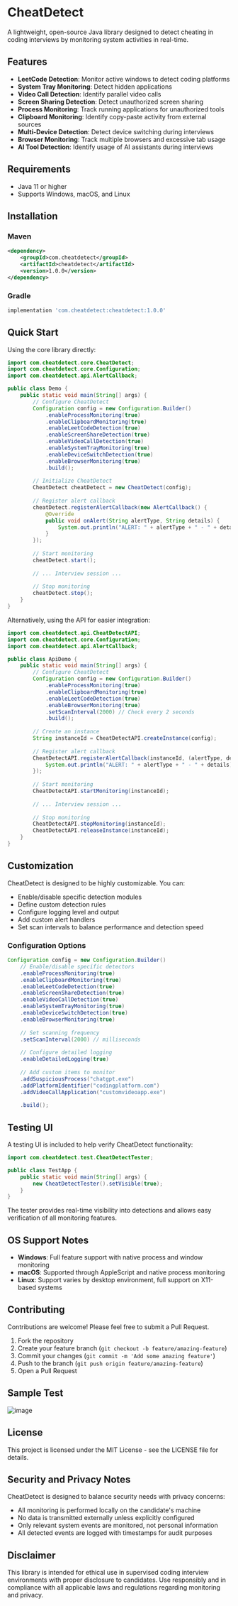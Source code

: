 # CheatDetect

A lightweight, open-source Java library designed to detect cheating in coding interviews by monitoring system activities in real-time.

## Features

- **LeetCode Detection**: Monitor active windows to detect coding platforms
- **System Tray Monitoring**: Detect hidden applications
- **Video Call Detection**: Identify parallel video calls
- **Screen Sharing Detection**: Detect unauthorized screen sharing
- **Process Monitoring**: Track running applications for unauthorized tools
- **Clipboard Monitoring**: Identify copy-paste activity from external sources
- **Multi-Device Detection**: Detect device switching during interviews
- **Browser Monitoring**: Track multiple browsers and excessive tab usage
- **AI Tool Detection**: Identify usage of AI assistants during interviews

## Requirements

- Java 11 or higher
- Supports Windows, macOS, and Linux

## Installation

### Maven

```xml
<dependency>
    <groupId>com.cheatdetect</groupId>
    <artifactId>cheatdetect</artifactId>
    <version>1.0.0</version>
</dependency>
```

### Gradle

```groovy
implementation 'com.cheatdetect:cheatdetect:1.0.0'
```

## Quick Start

Using the core library directly:

```java
import com.cheatdetect.core.CheatDetect;
import com.cheatdetect.core.Configuration;
import com.cheatdetect.api.AlertCallback;

public class Demo {
    public static void main(String[] args) {
        // Configure CheatDetect
        Configuration config = new Configuration.Builder()
            .enableProcessMonitoring(true)
            .enableClipboardMonitoring(true)
            .enableLeetCodeDetection(true)
            .enableScreenShareDetection(true)
            .enableVideoCallDetection(true)
            .enableSystemTrayMonitoring(true)
            .enableDeviceSwitchDetection(true)
            .enableBrowserMonitoring(true)
            .build();
            
        // Initialize CheatDetect
        CheatDetect cheatDetect = new CheatDetect(config);
        
        // Register alert callback
        cheatDetect.registerAlertCallback(new AlertCallback() {
            @Override
            public void onAlert(String alertType, String details) {
                System.out.println("ALERT: " + alertType + " - " + details);
            }
        });
        
        // Start monitoring
        cheatDetect.start();
        
        // ... Interview session ...
        
        // Stop monitoring
        cheatDetect.stop();
    }
}
```

Alternatively, using the API for easier integration:

```java
import com.cheatdetect.api.CheatDetectAPI;
import com.cheatdetect.core.Configuration;
import com.cheatdetect.api.AlertCallback;

public class ApiDemo {
    public static void main(String[] args) {
        // Configure CheatDetect
        Configuration config = new Configuration.Builder()
            .enableProcessMonitoring(true)
            .enableClipboardMonitoring(true)
            .enableLeetCodeDetection(true)
            .enableBrowserMonitoring(true)
            .setScanInterval(2000) // Check every 2 seconds
            .build();
            
        // Create an instance
        String instanceId = CheatDetectAPI.createInstance(config);
        
        // Register alert callback
        CheatDetectAPI.registerAlertCallback(instanceId, (alertType, details) -> {
            System.out.println("ALERT: " + alertType + " - " + details);
        });
        
        // Start monitoring
        CheatDetectAPI.startMonitoring(instanceId);
        
        // ... Interview session ...
        
        // Stop monitoring
        CheatDetectAPI.stopMonitoring(instanceId);
        CheatDetectAPI.releaseInstance(instanceId);
    }
}
```

## Customization

CheatDetect is designed to be highly customizable. You can:

- Enable/disable specific detection modules
- Define custom detection rules
- Configure logging level and output
- Add custom alert handlers
- Set scan intervals to balance performance and detection speed

### Configuration Options

```java
Configuration config = new Configuration.Builder()
    // Enable/disable specific detectors
    .enableProcessMonitoring(true)
    .enableClipboardMonitoring(true)
    .enableLeetCodeDetection(true)
    .enableScreenShareDetection(true)
    .enableVideoCallDetection(true)
    .enableSystemTrayMonitoring(true)
    .enableDeviceSwitchDetection(true)
    .enableBrowserMonitoring(true)
    
    // Set scanning frequency
    .setScanInterval(2000) // milliseconds
    
    // Configure detailed logging
    .enableDetailedLogging(true)
    
    // Add custom items to monitor
    .addSuspiciousProcess("chatgpt.exe")
    .addPlatformIdentifier("codingplatform.com")
    .addVideoCallApplication("customvideoapp.exe")
    
    .build();
```

## Testing UI

A testing UI is included to help verify CheatDetect functionality:

```java
import com.cheatdetect.test.CheatDetectTester;

public class TestApp {
    public static void main(String[] args) {
        new CheatDetectTester().setVisible(true);
    }
}
```

The tester provides real-time visibility into detections and allows easy verification of all monitoring features.

## OS Support Notes

- **Windows**: Full feature support with native process and window monitoring
- **macOS**: Supported through AppleScript and native process monitoring
- **Linux**: Support varies by desktop environment, full support on X11-based systems

## Contributing

Contributions are welcome! Please feel free to submit a Pull Request.

1. Fork the repository
2. Create your feature branch (`git checkout -b feature/amazing-feature`)
3. Commit your changes (`git commit -m 'Add some amazing feature'`)
4. Push to the branch (`git push origin feature/amazing-feature`)
5. Open a Pull Request

## Sample Test
![image](https://github.com/user-attachments/assets/3807d688-ab18-4742-94a7-e16bb9de42b9)

## License

This project is licensed under the MIT License - see the LICENSE file for details.

## Security and Privacy Notes

CheatDetect is designed to balance security needs with privacy concerns:

- All monitoring is performed locally on the candidate's machine
- No data is transmitted externally unless explicitly configured
- Only relevant system events are monitored, not personal information
- All detected events are logged with timestamps for audit purposes

## Disclaimer

This library is intended for ethical use in supervised coding interview environments with proper disclosure to candidates. Use responsibly and in compliance with all applicable laws and regulations regarding monitoring and privacy.
